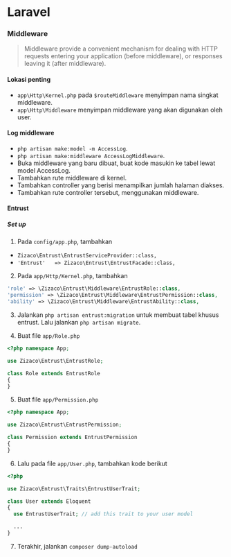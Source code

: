 # Laravel

### Middleware

> Middleware provide a convenient mechanism for dealing with HTTP requests entering your application (before middleware), or responses leaving it (after middleware).

#### Lokasi penting
 - `app\Http\Kernel.php` pada `$routeMiddleware` menyimpan nama singkat middleware.
 - `app\Http\Middleware` menyimpan middleware yang akan digunakan oleh user.

#### Log middleware
 - `php artisan make:model -m AccessLog`.
 - `php artisan make:middleware AccessLogMiddleware`.
 - Buka middleware yang baru dibuat, buat kode masukin ke tabel lewat model AccessLog.
 - Tambahkan rute middleware di kernel.
 - Tambahkan controller yang berisi menampilkan jumlah halaman diakses.
 - Tambahkan rute controller tersebut, menggunakan middleware.

#### Entrust
##### Set up
 1. Pada `config/app.php`, tambahkan
   - `Zizaco\Entrust\EntrustServiceProvider::class,`
   - `'Entrust'   => Zizaco\Entrust\EntrustFacade::class,`

 2. Pada `app/Http/Kernel.php`, tambahkan
  ```php
  'role' => \Zizaco\Entrust\Middleware\EntrustRole::class,
  'permission' => \Zizaco\Entrust\Middleware\EntrustPermission::class,
  'ability' => \Zizaco\Entrust\Middleware\EntrustAbility::class,
```

 3. Jalankan `php artisan entrust:migration` untuk membuat tabel khusus entrust. Lalu jalankan `php artisan migrate`.

 4. Buat file `app/Role.php`
  ```php
<?php namespace App;

use Zizaco\Entrust\EntrustRole;

class Role extends EntrustRole
{
}
```

 5. Buat file `app/Permission.php`
  ```php
<?php namespace App;

use Zizaco\Entrust\EntrustPermission;

class Permission extends EntrustPermission
{
}
```

 6. Lalu pada file `app/User.php`, tambahkan kode berikut
  ```php
<?php

use Zizaco\Entrust\Traits\EntrustUserTrait;

class User extends Eloquent
{
    use EntrustUserTrait; // add this trait to your user model

    ...
}
```

 7. Terakhir, jalankan `composer dump-autoload`
